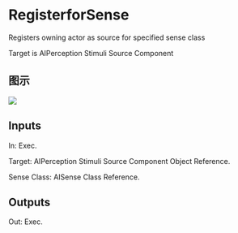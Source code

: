 # RegisterforSense

Registers owning actor as source for specified sense class

Target is AIPerception Stimuli Source Component

## 图示

![]($-20221218-17481535.png)

## Inputs

In: Exec.

Target: AIPerception Stimuli Source Component Object Reference.

Sense Class: AISense Class Reference.  

## Outputs

Out: Exec.

